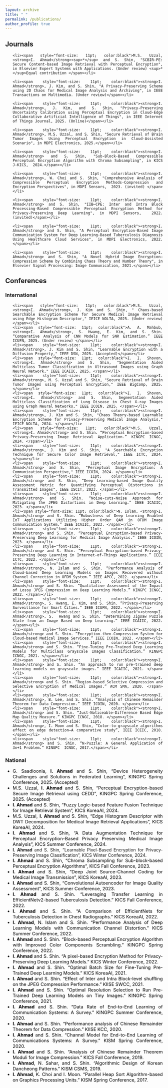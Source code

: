 ```yaml
---
layout: archive
title: " "
permalink: /publications/
author_profile: true
---
```


<h2>Journals</h2>

<ul  align="justify">

	<li><span style="font-size: 11pt; color:black">M.S. Uzzal, <strong>I. Ahmad</strong><sup>*</sup> and S. Shin, "SCBIR-PE: Secure Content-based Image Retrieval with Perceptual Encryption", in Elsevier Expert Systems with Applications. (Under review) <sup>*</sup>Equal contribution </span></li>
	
	<li><span style="font-size: 11pt; color:black"><strong>I. Ahmad</strong>, J. Kim, and S. Shin, "A Privacy-Preserving Scheme using 2D Chaos for Medical Image Analysis and Archiving", in IEEE Transactions on Multimedia. (Under review)</span></li>
	
	<li><span style="font-size: 11pt; color:black"><strong>I. Ahmad</strong>, J. Kim, and S. Shin, "Privacy-Preserving Uncertainty Calibration using Perceptual Encryption in Cloud-Edge Collaborative Artificial Intelligence of Things", in IEEE Internet of Things Journal, 2025. (Online)</span></li>
	
	<li><span style="font-size: 11pt; color:black"><strong>I. Ahmad</strong>, M.S. Uzzal, and S. Shin, "Secure Retrieval of Brain Tumor Images Using Perceptual Encryption in Cloud-Assisted Scenario", in MDPI Electronics, 2025.</span></li>
	
	<li><span style="font-size: 11pt; color:black"><strong>I. Ahmad</strong> and S. Shin, "Sub-Block-Based Compressible Perceptual Encryption Algorithm with Chroma Subsampling", in KICS J-KICS,  2024.</span></li>
	
	<li><span style="font-size: 11pt; color:black"><strong>I. Ahmad</strong>, W. Choi and S. Shin, "Comprehensive Analysis of Compressible Perceptual Encryption Methods-Compression and Encryption Perspectives", in MDPI Sensors,  2023. (invited) </span></li>
	
	<li><span style="font-size: 11pt; color:black"><strong>I. Ahmad</strong> and S. Shin, "IIB–CPE: Inter and Intra Block Processing-Based Compressible Perceptual Encryption Method for Privacy-Preserving Deep Learning", in MDPI Sensors,  2022. (invited)</span></li>
	
	<li><span style="font-size: 11pt; color:black"><strong>I. Ahmad</strong> and S. Shin, "A Perceptual Encryption-Based Image Communication System for Deep Learning-Based Tuberculosis Diagnosis Using Healthcare Cloud Services", in MDPI Electronics, 2022. </span></li>
	
	<li><span style="font-size: 11pt; color:black"><strong>I. Ahmad</strong> and S. Shin, "A Novel Hybrid Image Encryption–Compression Scheme by Combining Chaos Theory and Number Theory", in Elsevier Signal Processing: Image Communication, 2021.</span></li>
		

</ul>



<h2>Conferences</h2>
<h3>International</h3>

<ul  align="justify">

	<li><span style="font-size: 11pt; color:black">M.S. Uzzal, <strong>I. Ahmad</strong>, J. Kim and S. Shin, " Chaos-based Searchable Encryption Scheme for Secure Medical Image Retrieval using Edge Histogram Descriptor," IEICE NOLTA, 2025. (Under review)</span></li>
	<li><span style="font-size: 11pt; color:black">A. A. Mahbub, <strong>I. Ahmad</strong>, S. Hwang, E. Kim, and S. Shin. “Comparative Analysis of CNN Models for SNR Estimation.” IEEE ICUFN, 2025. (Under review) </span></li>
	<li><span style="font-size: 11pt; color:black"><strong>I. Ahmad</strong>, J. Kim and S. Shin, "Learnable Encryption with a Diffusion Property," IEEE DSN, 2025. (Accepted)</span></li>
	<li><span style="font-size: 11pt; color:black">I. I. Shovon, <strong>I. Ahmad</strong> and S. Shin, "Segmentation Aided Multiclass Tumor Classification in Ultrasound Images using Graph Neural Network," IEEE ICAIIC, 2025. </span></li>
	<li><span style="font-size: 11pt; color:black"><strong>I. Ahmad</strong>, M. S. Uzzal and S. Shin, "Secure Retrieval of Brain Tumor Images using Perceptual Encryption," IEEE BigComp, 2025. </span></li>
	<li><span style="font-size: 11pt; color:black">I. I. Shovon, <strong>I. Ahmad</strong> and S. Shin, Segmentation Aided Multiclass Classification of Lung Disease in Chest X-ray Images using Graph Neural Networks," IEEE ICOIN, 2025. </span></li>
	<li><span style="font-size: 11pt; color:black"><strong>I. Ahmad</strong>, J. Kim and S. Shin, "Chaos Theory-based Learnable Encryption Scheme for Privacy-Preserving Medical Image Analysis," IEICE NOLTA, 2024. </span></li>
	<li><span style="font-size: 11pt; color:black">M.S. Uzzal, <strong>I. Ahmad</strong> and S. Shin. “Perceptual Encryption-based Privacy-Preserving Image Retrieval Application.” KINGPC ICNGC, 2024. </span></li>
	<li><span style="font-size: 11pt; color:black"><strong>I. Ahmad</strong>, J. Kim and S. Shin, "A Searchable Encryption Technique for Secure Color Image Retrieval," IEEE ICTC, 2024. </span></li>
	<li><span style="font-size: 11pt; color:black"><strong>I. Ahmad</strong> and S. Shin, "Perceptual Image Encryption: A Communication Perspective," IEEE ICOIN, 2024. </span></li>
	<li><span style="font-size: 11pt; color:black"><strong>I. Ahmad</strong> and S. Shin, “Deep Learning-based Image Quality Assessment Metric for Quantifying Perceptual Distortions in Transmitted Images", IEEE ISCIT, 2023. </span></li>
	<li><span style="font-size: 11pt; color:black"><strong>I. Ahmad</strong> and S. Shin. “Noise-cuts-Noise Approach for Mitigating the JPEG Distortions in Deep Learning.” IEEE ICAIIC, 2023. </span></li>
	<li><span style="font-size: 11pt; color:black">N. Islam, <strong>I. Ahmad</strong> and S. Shin. “Robustness of Deep Learning Enabled IoT Applications Utilizing Higher Order QAM in OFDM Image Communication System.” IEEE ICAIIC, 2023. </span></li>
	<li><span style="font-size: 11pt; color:black"><strong>I. Ahmad</strong> and S. Shin. “Perceptual Encryption-based Privacy-Preserving Deep Learning for Medical Image Analysis.” IEEE ICOIN, 2023. </span></li>
	<li><span style="font-size: 11pt; color:black"><strong>I. Ahmad</strong> and S. Shin. “Perceptual Encryption-based Privacy-Preserving Deep Learning in Internet-of-Things Applications.” IEEE ICTC, 2022. </span></li>
	<li><span style="font-size: 11pt; color:black"><strong>I. Ahmad</strong>, N. Islam and S. Shin. “Performance Analysis of Cloud-based Deep Learning Models on Images Recovered without Channel Correction in OFDM System.” IEEE APCC, 2022. </span></li>
	<li><span style="font-size: 11pt; color:black"><strong>I. Ahmad</strong> and S. Shin. “Qualitative Assessment of the Impact of Lossy JPEG Compression on Deep Learning Models.” KINGPC ICNGC, 2022. </span></li>
	<li><span style="font-size: 11pt; color:black"><strong>I. Ahmad</strong>, S. Hwang, E. Kim, and S. Shin. “Privacy-Preserving Surveillance for Smart Cities.” IEEE ICUFN, 2022. </span></li>
	<li><span style="font-size: 11pt; color:black"><strong>I. Ahmad</strong>, S.  Hwang and S. Shin. “Determining Jigsaw Puzzle State from an Image Based on Deep Learning.” IEEE ICAIIC, 2022. </span></li>
	<li><span style="font-size: 11pt; color:black"><strong>I. Ahmad</strong> and S. Shin. “Encryption-then-Compression System for Cloud-based Medical Image Services.” IEEE ICOIN, 2022. </span></li>
	<li><span style="font-size: 11pt; color:black"><strong>I. Ahmad</strong> and S. Shin. “Fine-Tuning Pre-Trained Deep Learning Models for Multiclass Grayscale Images Classification.” KINGPC ICNGC, 2021. </span></li>
	<li><span style="font-size: 11pt; color:black"><strong>I. Ahmad</strong> and S. Shin. “An approach to run pre-trained deep learning models on grayscale images.” IEEE ICAIIC, 2021. </span></li>
	<li><span style="font-size: 11pt; color:black"><strong>I. Ahmad</strong> and S. Shin. “Region-based Selective Compression and Selective Encryption of Medical Images.” ACM SMA, 2020. </span></li>
	<li><span style="font-size: 11pt; color:black"><strong>I. Ahmad</strong>, B. Lee, and S. Shin. “Analysis of Chinese Remainder Theorem for Data Compression.” IEEE ICOIN, 2020. </span></li>
	<li><span style="font-size: 11pt; color:black"><strong>I. Ahmad</strong> and S. Shin. “Just-Noticeable-Difference Based Edge Map Quality Measure.” KINGPC ICNGC, 2018. </span></li>
	<li><span style="font-size: 11pt; color:black"><strong>I. Ahmad</strong>, I. Moon and S. Shin, “Color-to-grayscale algorithms effect on edge detection—A comparative study”, IEEE ICEIC, 2018. </span></li>
	<li><span style="font-size: 11pt; color:black"><strong>I. Ahmad</strong> and S. Shin. “N-Puzzle: A General Application of 3n+1 Problem.” KINGPC  ICNGC, 2017.</span></li>

</ul>

<h3>National</h3>

<ul  align="justify">
	<li><span style="font-size: 11pt; color:black">G. Saadloonia, <strong>I. Ahmad</strong> and S. Shin, “Device Heterogeneity Challenges and Solutions in Federated Learning”, KINGPC Spring Conference, 2025. (Accepted) </span></li>
	<li><span style="font-size: 11pt; color:black">M.S. Uzzal, <strong>I. Ahmad</strong> and S. Shin, “Perceptual Encryption-based Secure Image Retrieval using CEDD”, KINGPC Spring Conference, 2025. (Accepted) </span></li>
	<li><span style="font-size: 11pt; color:black"><strong>I. Ahmad</strong> and S. Shin, “Fuzzy Logic-based Feature Fusion Technique for Image Retrieval System”, KICS KoreaAI, 2024. </span></li>
	<li><span style="font-size: 11pt; color:black">M.S. Uzzal, <strong>I. Ahmad</strong> and S. Shin, “Edge Histogram Descriptor with DWT Decomposition for Medical Image Retrieval Applications”, KICS KoreaAI, 2024. </span></li>
	<li><span style="font-size: 11pt; color:black"><strong>I. Ahmad</strong> and S. Shin, “A Data Augmentation Technique for Perceptual Encryption-Based Privacy Preserving Medical Image Analysis”, KICS Summer Conference, 2024. </span></li>
	<li><span style="font-size: 11pt; color:black"></span><strong>I. Ahmad</strong> and S. Shin, “Learnable Pixel-Based Encryption for Privacy-Preserving Image Classification”, KICS Winter Conference, 2024. </li>
	<li><span style="font-size: 11pt; color:black"><strong>I. Ahmad</strong> and S. Shin, “Chroma Subsampling for Sub-block-based Perceptual Encryption Algorithms”, KICS Fall Conference, 2023. </span></li>
	<li><span style="font-size: 11pt; color:black"><strong>I. Ahmad</strong> and S. Shin, “Deep Joint Source-Channel Coding for Medical Image Transmission”, KICS KoreaAI, 2023. </span></li>
	<li><span style="font-size: 11pt; color:black"><strong>I. Ahmad</strong> and S. Shin, “Convolutional Autoencoder for Image Quality Assessment”, KICS Summer Conference, 2023. </span></li>
	<li><span style="font-size: 11pt; color:black"><strong>I. Ahmad</strong> and S. Shin. “Leveraging Transfer Learning in EfficientNetv2-based Tuberculosis Detection.” KICS Fall Conference, 2022. </span></li>
	<li><span style="font-size: 11pt; color:black"><strong>I. Ahmad</strong> and S. Shin. “A Comparison of EfficientNets for Tuberculosis Detection in Chest Radiographs.” KICS KoreaAI, 2022. </span></li>
	<li><span style="font-size: 11pt; color:black"><strong>I. Ahmad</strong>, N. Islam and S. Shin. “Performance Analysis of Deep Learning Models with Communication Channel Distortion.” KICS Summer Conference, 2022. </span></li>
	<li><span style="font-size: 11pt; color:black"><strong>I. Ahmad</strong> and S. Shin. “Block-based Perceptual Encryption Algorithm with Improved Color Components Scrambling.” KINGPC Spring Conference, 2022. </span></li>
	<li><span style="font-size: 11pt; color:black"><strong>I. Ahmad</strong> and S. Shin. “A pixel-based Encryption Method for Privacy-Preserving Deep Learning Models.” KICS Winter Conference, 2022. </span></li>
	<li><span style="font-size: 11pt; color:black"><strong>I. Ahmad</strong> and S. Shin. “Optimal Batch Size for Fine-Tuning Pre-Trained Deep Learning Models.” KICS KoreaAI, 2021. </span></li>
	<li><span style="font-size: 11pt; color:black"><strong>I. Ahmad</strong> and S. Shin. “Effect of Inter and Intra Block-level shuffling on the JPEG Compression Performance.” KIISE SWCC, 2021. </span></li>
	<li><span style="font-size: 11pt; color:black"><strong>I. Ahmad</strong> and S. Shin. “Optimal Resolution Selection to Run Pre-Trained Deep Learning Models on Tiny Images.” KINGPC Spring Conference, 2021. </span></li>
	<li><span style="font-size: 11pt; color:black"><strong>I. Ahmad</strong> and S. Shin. “Data Rate of End-to-End Learning of Communication Systems: A Survey.” KINGPC Summer Conference, 2020. </span></li>
	<li><span style="font-size: 11pt; color:black"><strong>I. Ahmad</strong> and S. Shin. “Performance analysis of Chinese Remainder Theorem for Data Compression.” KIISE KCC, 2020. </span></li>
	<li><span style="font-size: 11pt; color:black"><strong>I. Ahmad</strong> and S. Shin. “Channel Model for End-to-End Learning of Communications Systems: A Survey.” KISM Spring Conference, 2020. </span></li>
	<li><span style="font-size: 11pt; color:black"><strong>I. Ahmad</strong> and S. Shin. “Analysis of Chinese Remainder Theorem Moduli for Image Compression.” KICS Fall Conference, 2019. </span></li>
	<li><span style="font-size: 11pt; color:black"><strong>I. Ahmad</strong>, N. Sahar, and S. Shin. “Algorithmic Design of Korean Dancheong Patterns.” KISM CSMS, 2019. </span></li>
	<li><span style="font-size: 11pt; color:black"><strong>I. Ahmad</strong>, K. Choi and I. Moon. “Parallel Heap Sort Algorithm-based on Graphics Processing Units.” KISM Spring Conference, 2017.</span></li>

</ul>


<!--
<b>Comprehensive Analysis of Compressible Perceptual Encryption Methods—Compression and Encryption Perspectives</b><br>
Ijaz Ahmad, Wooyeol Choi and Seokjoo Shin<br>
Sensors, vol. 23, no. 8, p. 4057, Apr. 2023. <br>
[<a href="https://www.mdpi.com/1424-8220/23/8/4057" target="_blank" style="color:#64B2CB">Full Article</a>]
[Summary]({{ site.baseurl }}{% link _publications/2023-04-17-paper-title-number-J4.md %}) <br>

<b>IIB–CPE: Inter and Intra Block Processing-Based Compressible Perceptual Encryption Method for Privacy-Preserving Deep Learning</b><br>
Ijaz Ahmad and Seokjoo Shin<br>
Sensors, vol. 22, no. 20, p. 8074, Oct. 2022. <br>
[<a href="https://www.mdpi.com/1424-8220/22/20/8074" target="_blank" style="color:#64B2CB">Full Article</a>]
[Summary]({{ site.baseurl }}{% link _publications/2022-10-21-paper-title-number-J3.md %}) <br>

<b>A Perceptual Encryption-Based Image Communication System for Deep Learning-Based Tuberculosis Diagnosis Using Healthcare Cloud Services</b> <br>
Ijaz Ahmad and Seokjoo Shin<br>
Electronics, vol. 11, no. 16, p. 2514, Aug. 2022. <br>
[<a href="https://www.mdpi.com/2079-9292/11/16/2514" target="_blank" style="color:#64B2CB">Full Article</a>]
[Summary]({{ site.baseurl }}{% link _publications/2022-08-11-paper-title-number-J2.md %}) <br>

<b>A Novel Hybrid Image Encryption–Compression Scheme by Combining Chaos Theory and Number Theory</b><br>
Ijaz Ahmad and Seokjoo Shin<br>
Signal Processing: Image Communication, vol. 98, p. 116418, Oct. 2021. <br>
[<a href="https://www.sciencedirect.com/science/article/abs/pii/S0923596521001983" target="_blank" style="color:#64B2CB">Full Article</a>]
[Summary]({{ site.baseurl }}{% link _publications/2021-08-19-paper-title-number-J1.md %}) <br>

<u>Description</u>: <i> Data transmission has dual requirements of compression and encryption.<span id="dotsJ1">...</span><span id="moreJ1" style="display:none">
The order in which the two operations are carried out affects the overall efficiency of multimedia application. The encrypted data has less or no compressibility while, it is challenging to ensure reasonable security without downgrading the compression performance. Therefore, incorporating one requirement into another is an interesting approach. We propose a novel hybrid image encryption and compression scheme that allows compression in the encryption domain. The encryption is based on Chaos theory and is carried out in two steps, i.e., permutation and substitution. The lossless compression is performed on the shuffled image and then the compressed bitstream is grouped into 8-bit elements for substitution stage. In addition, we also porpose a novel data-to-symbol mapping method based on Chinese Remainder Theorem for the improved compression savings.</span></i>
<button onclick="moreLessFtn('dotsJ1','moreJ1','moreLessBttnJ1')" id="moreLessBttnJ1" style="border:none; background-color:transparent; color:dodgerblue">+ Read more</button>

<br>
<hr style="height:1px;border-width:0;color:gray;background-color:gray">

<h2>International Conferences</h2>

<b>Perceptual Image Encryption: A Communication Perspective</b><br>
Ijaz Ahmad and Seokjoo Shin <br>
IEEE International Conference on Information Networking (ICOIN): xxxx–xxxx, Jan. 2024. <br>
[<a href="https://www.icoin.org/" target="_blank" style="color:#64B2CB">Full Article</a>]
[Summary]({{ site.baseurl }}{% link _publications/2023-02-20-paper-title-number-IC17.md %})<br>

<u>Description</u>: <i> This study integrated perceptual encryption algorithms into the source coding block of an orthogonal frequency-division multiplexing <span id="dotsC14">...</span><span id="moreC14" style="display:none">(OFDM) system and analyzed their performance in terms of the recovered image quality.</span></i>
<button onclick="moreLessFtn('dotsC14','moreC14','moreLessBttnC14')" id="moreLessBttnC14" style="border:none; background-color:transparent; color:dodgerblue">+ Read more</button>

<br>

<b>Deep Learning-based Image Quality Assessment Metric for Quantifying Perceptual Distortions in Transmitted Images</b><br>
Ijaz Ahmad and Seokjoo Shin <br>
IEEE International Symposium on Communications and Information Technologies (ISCIT): 208-213, Oct. 2023. <br>
[<a href="https://ieeexplore.ieee.org/abstract/document/10376077" target="_blank" style="color:#64B2CB">Full Article</a>]
[Summary]({{ site.baseurl }}{% link _publications/2023-02-20-paper-title-number-IC16.md %})<br>

<u>Description</u>: <i> We proposed a convolutional autoencoder-based image quality assessment metric <span id="dotsC14">...</span><span id="moreC14" style="display:none">that compares images in low dimensional feature space and can be used to monitor image degradation occurred during data transmission.</span></i>
<button onclick="moreLessFtn('dotsC14','moreC14','moreLessBttnC14')" id="moreLessBttnC14" style="border:none; background-color:transparent; color:dodgerblue">+ Read more</button>
<br>

<b>Noise-cuts-Noise Approach for Mitigating the JPEG Distortions in Deep Learning</b><br>
Ijaz Ahmad and Seokjoo Shin <br>
IEEE International Conference on Artificial Intelligence in Information and Communication (ICAIIC): 221–226, Feb. 2023. <br>
[<a href="https://ieeexplore.ieee.org/document/10067012" target="_blank" style="color:#64B2CB">Full Article</a>]
[Summary]({{ site.baseurl }}{% link _publications/2023-02-20-paper-title-number-IC15.md %})<br>

<u>Description</u>: <i> To improve the classification
performance of the trained deep learning models<span id="dotsC15">...</span><span id="moreC15" style="display:none">
(inference phase) on the JPEG compressed images, we propose a noise-based
data augmentation technique called noise-cuts-noise approach.</span></i>
<button onclick="moreLessFtn('dotsC15','moreC15','moreLessBttnC15')" id="moreLessBttnC15" style="border:none; background-color:transparent; color:dodgerblue">+ Read more</button>

<br>

<b>Robustness of Deep Learning enabled IoT Applications Utilizing Higher Order QAM in OFDM Image Communication System</b><br>
Nazmul Islam, Ijaz Ahmad and Seokjoo Shin <br>
IEEE International Conference on Artificial Intelligence in Information and Communication (ICAIIC): 630–635, Feb. 2023. <br>
[<a href="https://ieeexplore.ieee.org/document/10067100" target="_blank" style="color:#64B2CB">Full Article</a>]
[Summary]({{ site.baseurl }}{% link _publications/2023-02-20-paper-title-number-IC14.md %})<br>

<u>Description</u>: <i> Image data transmission over a wireless communication channel is susceptible to distortions<span id="dotsC14">...</span><span id="moreC14" style="display:none">. We analyze the robustness of the trained deep learning models on such images where the noise is introudced by an image communication system that utilizes higher order M-QAM schemes.</span></i>
<button onclick="moreLessFtn('dotsC14','moreC14','moreLessBttnC14')" id="moreLessBttnC14" style="border:none; background-color:transparent; color:dodgerblue">+ Read more</button>

<br>

<b>Perceptual Encryption-based Privacy-Preserving Deep Learning for Medical Image Analysis</b><br>
Ijaz Ahmad and Seokjoo Shin <br>
IEEE International Conference on Information Networking (ICOIN): 224–229, Jan. 2023.[<b>BEST PAPER AWARD</b>]<br>
[<a href="https://ieeexplore.ieee.org/document/10048970" target="_blank" style="color:#64B2CB">Full Article</a>]
[Summary]({{ site.baseurl }}{% link _publications/2023-01-11-paper-title-number-IC13.md %})<br>

<u>Description</u>: <i> When the image data are outsourced to avail
third-party owned resources<span id="dotsC13">...</span><span id="moreC13" style="display:none">
such as cloud computation services, there is a privacy concern that the data should be
kept protected not only during transmission but during
computations as well. To meet these requirements, we
proposed a privacy-preserving Deep Learng (PPDL) scheme based on perceptual encryption, that enable
computations without the need of decryption.</span></i>
<button onclick="moreLessFtn('dotsC13','moreC13','moreLessBttnC13')" id="moreLessBttnC13" style="border:none; background-color:transparent; color:dodgerblue">+ Read More</button>

<br>

<b>Performance Analysis of Cloud-based Deep Learning Models on Images Recovered without Channel Correction in OFDM System</b><br>
Ijaz Ahmad, Nazmul Islam and Seokjoo Shin <br>
IEEE Asia Pacific Conference on Communication (APCC): 255-259, Oct. 2022. <br>
[<a href="https://ieeexplore.ieee.org/abstract/document/9943691" target="_blank" style="color:#64B2CB">Full Article</a>]
[Summary]({{ site.baseurl }}{% link _publications/2022-10-19-paper-title-number-IC12.md %})<br>

<u>Description</u>: <i> Channel correction plays an important role in performance of wireless communication systems.<span id="dotsC12">...</span><span id="moreC12" style="display:none">In this study, we considered the otherwise to bypass channel estimation of an Orthogonal Frequency Division Multiplexing (OFDM) based image communication system designed to enable cloud-based deep learning (DL) computation
.</span></i>
<button onclick="moreLessFtn('dotsC12','moreC12','moreLessBttnC12')" id="moreLessBttnC12" style="border:none; background-color:transparent; color:dodgerblue">+ Read More</button>

<br>


<b>Perceptual Encryption-based Privacy-Preserving Deep Learning in Internet of Things Applications</b><br>
Ijaz Ahmad and Seokjoo Shin <br>
IEEE International Conference on Information and Communication Technology Convergence (ICTC): 1817–1822, Oct. 2022. <br>
[<a href="https://ieeexplore.ieee.org/document/9952589" target="_blank" style="color:#64B2CB">Full Article</a>]
[Summary]({{ site.baseurl }}{% link _publications/2022-10-19-paper-title-number-IC11.md %})<br>

<u>Description</u>: <i> For an efficient edge-cloud collaboaration to enable AI-based IoT applications <span id="dotsC11">...</span><span id="moreC11" style="display:none">, the trained models should be periodically trained on the most recent data. This necessitates teh data share between cloud and edge servers. However, the data acquired by IoT end devices usually consists of sensitive information and sharing them with cloud services provider results in users' privacy concern. To this end, we propose perceptual encryption-based method to enable DL computations in encryption domain in order to protect users' privacy. </span></i>
<button onclick="moreLessFtn('dotsC11','moreC11','moreLessBttnC11')" id="moreLessBttnC11" style="border:none; background-color:transparent; color:dodgerblue">+ Read More</button>

<br>

<b>Quantitative Assessment of the Impact of Lossy JPEG Compression on Deep Learning Models</b><br>
Ijaz Ahmad and Seokjoo Shin <br>
KINGPC International Conference on Next Generation Computing (ICNGC): 249-252, Oct. 2022. <br>
[<a href="https://www.earticle.net/Article/A419789" target="_blank" style="color:#64B2CB">Full Article</a>]
[Summary]({{ site.baseurl }}{% link _publications/2022-10-08-paper-title-number-IC10.md %})<br>

<u>Description</u>: <i> The design of lossy algorithms is based on a principle to discard information that are not perceivable by human visual system (HVS). <span id="dotsC10">...</span><span id="moreC10" style="display:none">
With the popularity of deep learning models (DL) in computer vision (CV), it is necessary to characterize the loss in image quality with respect to computer vision systems as well.  We present a quantitative assessment of different types of data loss that occurs due to chroma subsampling, quantization, and rounding functions of the JPEG algorithm.</span></i>
<button onclick="moreLessFtn('dotsC10','moreC10','moreLessBttnC10')" id="moreLessBttnC10" style="border:none; background-color:transparent; color:dodgerblue">+ Read More</button>

<br>

<b>Privacy-Preserving Surveillance for Smart Cities</b><br>
Ijaz Ahmad, Eunkyung Kim, Suk-Seung Hwang and Seokjoo Shin <br>
IEEE International Confernce on Ubiquitous and Future Networks (ICUFN): 301-306, Jul. 2022. <br>
[<a href="https://ieeexplore.ieee.org/document/9829680" target="_blank" style="color:#64B2CB">Full Article</a>]
[Summary]({{ site.baseurl }}{% link _publications/2022-07-05-paper-title-number-IC9.md %})<br>

<u>Description</u>: <i> We present an application of perceptual encryption for privacy-preserving face recognition task. <span id="dotsC9">...</span><span id="moreC9" style="display:none">
The main advantage of the proposed method is that it retains color information and the encryption has no effect on the ML algorithm accuracy.</span></i>
<button onclick="moreLessFtn('dotsC9','moreC9','moreLessBttnC9')" id="moreLessBttnC9" style="border:none; background-color:transparent; color:dodgerblue">+ Read More</button>

<br>


<b>Determining Jigsaw Puzzle State from an Image based on Deep Learning</b><br>
Ijaz Ahmad, Suk-Seung Hwang and Seokjoo Shin <br>
IEEE International Conference on Artificial Intelligence in Information and Communication (ICAIIC): 030–032, Feb. 2022.<br> 
[<a href="https://ieeexplore.ieee.org/document/9722672" target="_blank" style="color:#64B2CB">Full Article</a>]
[Summary]({{ site.baseurl }}{% link _publications/2022-02-21-paper-title-number-IC8.md %})<br>

<u>Description</u>: <i> We proposed a deep learning-based method to determine state of the jigsaw puzzle in an input image.<span id="dotsC8">...</span><span id="moreC8" style="display:none">
The task is represented as a classification problem where each state of the puzzle is considered as a class. As an application, we have shown that the trained model can be used as a fitness function of genetic algorithm-based jigsaw puzzle solver.</span></i>
<button onclick="moreLessFtn('dotsC8','moreC8','moreLessBttnC8')" id="moreLessBttnC8" style="border:none; background-color:transparent; color:dodgerblue">+ Read More</button>

<br>


<b>Encryption-then-Compression System for Cloud-based Medical Image Services</b><br>
Ijaz Ahmad and Seokjoo Shin <br>
IEEE International Conference on Information Networking (ICOIN): 30–33, Jan. 2022. [<b>BEST PAPER AWARD</b>]<br>
[<a href="https://ieeexplore.ieee.org/document/9687214" target="_blank" style="color:#64B2CB">Full Article</a>]
[Summary]({{ site.baseurl }}{% link _publications/2022-01-12-paper-title-number-IC7.md %})<br>

<u>Description</u>: <i>We extend the applications of perceptual encryption-based encryption-then-compression (EtC) schemes to medical image processing domain <span id="dotsC7">...</span><span id="moreC7" style="display:none"> to satisfy the dual requirement of a communication system (that is compression and encryption). Given the importance of medical images data, we propose a method to improve the security of the conventional EtC methods. We have implemented a deep learning model for tuberculosis screeining in Montgomery datasets.</span></i>
<button onclick="moreLessFtn('dotsC7','moreC7','moreLessBttnC7')" id="moreLessBttnC7" style="border:none; background-color:transparent; color:dodgerblue">+ Read More</button>

<br>


<b>Fine-Tuning Pre-Trained Deep Learning Models for Multiclass Grayscale Images Classification</b><br>
Ijaz Ahmad and Seokjoo Shin <br>
KINGPC International Conference on Next Generation Computing (ICNGC): 244-246, Nov. 2021. <br>
[<a href="https://kingpc.or.kr/" target="_blank" style="color:#64B2CB">Full Article</a>]
[Summary]({{ site.baseurl }}{% link _publications/2021-11-06-paper-title-number-IC6.md %})<br>

<u>Description</u>: <i> We extend our ICAIIC 2021's approach to run pre-trained models on grayscale images <span id="dotsC6">...</span><span id="moreC6" style="display:none">
while benefiting from transfer learning for multiclass classification problem.</span></i>
<button onclick="moreLessFtn('dotsC6','moreC6','moreLessBttnC6')" id="moreLessBttnC6" style="border:none; background-color:transparent; color:dodgerblue">+ Read More</button>

<br>


<b>An Approach to Run Pre-Trained Deep Learning Models on Grayscale Images</b><br>
Ijaz Ahmad and Seokjoo Shin <br>
IEEE International Conference on Artificial Intelligence in Information and Communication (ICAIIC): 177–180, Apr. 2021.<br>
[<a href="https://ieeexplore.ieee.org/document/9415275" target="_blank" style="color:#64B2CB">Full Article</a>]
[Summary]({{ site.baseurl }}{% link _publications/2021-04-13-paper-title-number-IC5.md %})<br>

<u>Description</u>: <i>Grayscale images have smaller sizes than color images thereby, can enable real time computer vision applications <span id="dotsC5">...</span><span id="moreC5" style="display:none">
in scenarios where there is constraint on device memory and available bandwidth. We propose an approach to run pre-trained models on grayscale images for binary classification task. </span></i>
<button onclick="moreLessFtn('dotsC5','moreC5','moreLessBttnC5')" id="moreLessBttnC5" style="border:none; background-color:transparent; color:dodgerblue">+ Read More</button>

<br>


<b>Region-based Selective Compression and Selective Encryption of Medical Images</b><br>
Ijaz Ahmad and Seokjoo Shin <br>
ACM International Conference on Smart Media and Applications (SMA): 34–38, Sep. 2020. [<b>BEST PAPER AWARD</b>] <br>
[<a href="https://dl.acm.org/doi/fullHtml/10.1145/3426020.3426027" target="_blank" style="color:#64B2CB">Full Article</a>]
[Summary]({{ site.baseurl }}{% link _publications/2020-09-17-paper-title-number-IC4.md %})<br>

<u>Description</u>: <i> We propose a method for selective compression and selectinve encryption of medical images. <span id="dotsC4">...</span><span id="moreC4" style="display:none">
It is based on lossless compression and encryption of the region-of-interest (ROI) in medical images. The non-ROI part of the image is compressed in lossy mode and is stored or transmitted as plain data, in order to further reduce the image size and to avoid the computational cost of encrypting huge volumes of medical images.</span></i>
<button onclick="moreLessFtn('dotsC4','moreC4','moreLessBttnC4')" id="moreLessBttnC4" style="border:none; background-color:transparent; color:dodgerblue">+ Read More</button>

<br>


<b>Analysis of Chinese Remainder Theorem for Data Compression</b><br>
Ijaz Ahmad, Bumshik Lee and Seokjoo Shin <br>
IEEE International Conference on Information Networking (ICOIN): 634–636, Jan. 2020.<br>
[<a href="https://ieeexplore.ieee.org/document/9016442" target="_blank" style="color:#64B2CB">Full Article</a>]
[Summary]({{ site.baseurl }}{% link _publications/2020-01-07-paper-title-number-IC3.md %})<br>

<u>Description</u>: <i> Chinese remainder theorem (CRT) forms the
foundation of recent simultaneous encryption and compression
schemes for image data. <span id="dotsC3">...</span><span id="moreC3" style="display:none">
We analyze the number of moduli (i.e. block size) and their values effect on the compression performance of CRT methods.</span></i>
<button onclick="moreLessFtn('dotsC3','moreC3','moreLessBttnC3')" id="moreLessBttnC3" style="border:none; background-color:transparent; color:dodgerblue">+ Read More</button>

<br>


<b>Just-Noticeable-Difference Based Edge Map Quality Measure</b><br>
Ijaz Ahmad and Seokjoo Shin <br>
KINGPC International Conference on Next Generation Computing (ICNGC): Dec 20-22, 2018.[<b>BEST POSTER AWARD</b>]<br>
[<a href="https://arxiv.org/abs/2204.03155" target="_blank" style="color:#64B2CB">Full Article</a>]
[Summary]({{ site.baseurl }}{% link _publications/2018-12-21-paper-title-number-IC2.md %})<br>

<u>Description</u>: <i>We propose edge map quality measure based on Just-Noticeable-Difference (JND) feature of human visual
system <span id="dotsC2">...</span><span id="moreC2" style="display:none">, to compensate the shortcomings of distance-based edge measures. For this purpose, we design constant stimulus experiment to measure the JND value for two spatial alternative.
.</span></i>
<button onclick="moreLessFtn('dotsC2','moreC2','moreLessBttnC2')" id="moreLessBttnC2" style="border:none; background-color:transparent; color:dodgerblue">+ Read More</button>

<br>


<b>Color-to-grayscale algorithms effect on edge detection—A comparative study</b><br>
Ijaz Ahmad, Inkyu Moon and Seokjoo Shin <br>
IEEE International Conference on Electronics, Information, and Communication (ICEIC): 1-4, Jan. 2018.<br>
[<a href="https://ieeexplore.ieee.org/abstract/document/8330719" target="_blank" style="color:#64B2CB">Full Article</a>]
[Summary]({{ site.baseurl }}{% link _publications/2018-01-24-paper-title-number-IC1.md %}) <br>

<u>Description</u>: <i> We evaluate the impact of various color-to-grayscale algorithms in edge detection. <span id="dotsC1">...</span><span id="moreC1" style="display:none"> We implement ten different color-to-grayscale conversion algorithms and the resultant grayscale images were further tested with eight different edge detection algorithms.</span></i>
<button onclick="moreLessFtn('dotsC1','moreC1','moreLessBttnC1')" id="moreLessBttnC1" style="border:none; background-color:transparent; color:dodgerblue">+ Read More</button>

<br>





<hr style="height:1px;border-width:0;color:gray;background-color:gray">




<h2>National Conferences</h2>

<b>Learnable Pixel-Based Encryption for Privacy-Preserving Image Classification</b><br>
Korean Title: <i>개인정보 보호 이미지 분류를 위한 학습 가능한 픽셀 기반 암호화</i><br>
Ijaz Ahmad and Seokjoo Shin <br>
KICS Winter Conference (동계종합학술발표회): 252-253 Jan. 2024. <br>
[<a href="https://conference.kics.or.kr/" target="_blank" style="color:#64B2CB">Full Article</a>]<br>

<br>

<b>Chroma Subsampling for Sub-block-based Perceptual Encryption Algorithms</b><br>
Korean Title: <i>서브 블록기반 지각 암호화 알고리즘을 위한 크로마 서브샘플링</i><br>
Ijaz Ahmad and Seokjoo Shin <br>
KICS Fall Conference (추계종합학술발표회): 852-853, Nov. 2023. <br>
[<a href="https://www.dbpia.co.kr/pdf/pdfView.do?nodeId=NODE11667552" target="_blank" style="color:#64B2CB">Full Article</a>]<br>

<br>

<b>Deep Joint Source-Channel Coding for Medical Image Transmission</b><br>
Korean Title: <i>의료영상 전송을 위한 딥 조인트 소스-채널 코딩</i><br>
Ijaz Ahmad and Seokjoo Shin <br>
KICS Korea Artificial Intelligence Conference (제4회 한국 인공지능 학술대회): 449-450, Sep. 2023. <br>
[<a href="https://koreaai.org/" target="_blank" style="color:#64B2CB">Full Article</a>]<br>

<br>

<b>Convolutional Autoencoder for Image Quality Assessment</b><br>
Korean Title: <i>합성곱 오토인코더 기반의 이미지 품질 평가</i><br>
Ijaz Ahmad and Seokjoo Shin <br>
KICS Summer Conference (하계종합학술발표회): 1304-1305, Jun. 2023. <br>
[<a href="https://www.dbpia.co.kr/pdf/pdfView.do?nodeId=NODE11487614" target="_blank" style="color:#64B2CB">Full Article</a>]<br>

<br>

<b>Leveraging Transfer Learning in EfficientNetV2-based Tuberculosis Detection</b><br>
Korean Title: <i>EfficientNetV2 기반 결핵 검출을 위한 전이 학습 활용</i><br>
Ijaz Ahmad and Seokjoo Shin <br>
KICS Fall Conference (추계종합학술발표회): 458-459, Nov. 2022. <br>
[<a href="https://www.dbpia.co.kr/Journal/articleDetail?nodeId=NODE11197142" target="_blank" style="color:#64B2CB">Full Article</a>]<br>

<b>A Comparison of EfficientNets for Tuberculosis Detection in Chest Radiographs</b><br>
Korean Title: <i>흉부 엑스선 결핵 검출을 위한 EfficientNets 비교</i><br>
Ijaz Ahmad and Seokjoo Shin <br>
KICS Korea Artificial Intelligence Conference (제3회 한국 인공지능 학술대회): 126-127, Sep. 2022. <br>
[<a href="https://koreaai.org/" target="_blank" style="color:#64B2CB">Full Article</a>]<br>


<b>Performance Analysis of Cloud based Deep Learning Models in OFDM based Image Communication system</b><br>
Korean Title: <i>OFDM 기반 영상통신 시스템의 클라우드 기반 딥러닝 모델의 성능분석에 관한 연구</i><br>
Ijaz Ahmad, Nazmul Islam, Eunkyung Kim and Seokjoo Shin <br>
KICS Summer Conference (하계종합학술발표회): 0500-0501, Jun. 2022. <br>
[<a href="https://www.dbpia.co.kr/journal/articleDetail?nodeId=NODE11107805" target="_blank" style="color:#64B2CB">Full Article</a>]<br>

<b>Block-based Perceptual Encryption Algorithm with Improved Color Components Scrambling</b><br>
Korean Title: <i>향상된 색상 구성요소 스크램블링을 사용한 블록 기반 지각 암호화 알고리즘</i><br>
Ijaz Ahmad and Seokjoo Shin <br>
KINGPC Spring Conference (춘계학술대회): 155-158, May. 2022. <br>
[<a href="https://www.earticle.net/Article/A412335" target="_blank" style="color:#64B2CB">Full Article</a>]<br>


<b>A Pixel-based Encryption Method for Privacy-Preserving Deep Learning Models</b><br>
Ijaz Ahmad and Seokjoo Shin <br>
KICS Winter Conference (동계종합학술발표회): 549-551, Feb. 2022. <br>
[<a href="https://www.dbpia.co.kr/journal/articleDetail?nodeId=NODE11047571" target="_blank" style="color:#64B2CB">Full Article</a>]<br>


<b>Optimal Batch Size for Fine-Tuning Pre-Trained Deep Learning Models</b><br>
Korean Title: <i>사전 훈련된 딥 러닝 모델의 파인튜닝을 위한 최적의 배치 크기</i><br>
Ijaz Ahmad and Seokjoo Shin <br>
KICS Korea Artificial Intelligence Conference (제2회 한국 인공지능 학술대회): 203-205, Sep. 2021. <br>
[<a href="https://koreaai.org/history" target="_blank" style="color:#64B2CB">Full Article</a>]<br>


<b>Effect of Inter and Intra Block-level Shuffling on the JPEG Compression Performance</b><br>
Korean Title: <i>인터 및 인트라 블록 수준 셔플링이 JPEG 압축 성능에 미치는 영향</i><br>
Ijaz Ahmad and Seokjoo Shin <br>
한국정보과학회 Summer Worshop on Computer Communication (하계 컴퓨터통신 워크샵): 45-48, Aug. 2021. <br>
[<a href="https://sigin.or.kr/board/workshop" target="_blank" style="color:#64B2CB">Full Article</a>]<br>

<b>Optimal Resolution Selection to Run Pre-Trained Deep Learning Models on Tiny Images</b><br>
Ijaz Ahmad and Seokjoo Shin <br>
KINGPC Spring Conference (춘계학술대회): 293-295, May. 2021. [<b>BEST POSTER AWARD</b>]<br>
[<a href="https://www.earticle.net/Article/A409355" target="_blank" style="color:#64B2CB">Full Article</a>]<br>


<b>Data Rate of End-to-End Learning of Communication Systems A Survey</b><br>
Ijaz Ahmad and Seokjoo Shin <br>
KINGPC Summer Conference(하계학술대회): 1-4, Aug. 2020. <br>
[<a href="" target="_blank" style="color:#64B2CB">Full Article</a>]<br>


<b>Performance analysis of Chinese Remainder Theorem for Data Compression</b><br>
Ijaz Ahmad and Seokjoo Shin <br>
한국정보과학회 Korean Computing Conference(한국컴퓨터종합학술대회): 1101-1103, Jul. 2020. <br>
[<a href="https://www.dbpia.co.kr/Journal/articleDetail?nodeId=NODE09874688" target="_blank" style="color:#64B2CB">Full Article</a>]<br>


<b>Channel Model for End-to-End Learning of Communications Systems: A Survey</b><br>
Ijaz Ahmad and Seokjoo Shin <br>
KISM Spring Conference (한국스마트미디어학회 춘계학술대회): 209-212, May. 2020. <br>
[<a href="https://arxiv.org/abs/2204.03944" target="_blank" style="color:#64B2CB">Full Article</a>]<br>

<b>Analysis of Chinese Remainder Theorem Moduli for Image Compression</b><br>
Ijaz Ahmad and Seokjoo Shin <br>
KICS Fall Conference(추계종합학술발표회): 108-109, Nov. 2019. <br>
[<a href="https://www.dbpia.co.kr/journal/articleDetail?nodeId=NODE09277611" target="_blank" style="color:#64B2CB">Full Article</a>]<br>


<b>Algorithmic Design of Korean Dancheong Patterns</b><br>
Korean Title: <i>한국 단청 패턴 알고리즘 설계</i><br>
Ijaz Ahmad, Najma Sahar and Seokjoo Shin <br>
KISM Workshop on Covergent and Smart Media Systems (융합∙스마트미디어시스템 워크샵): 35-38, Jan. 2019. <br>
[<a href="https://kism.jams.or.kr/acm/config/accnConf/acAccnInfoCreateList.kci?accnNmKor=&pageIndex=1&acStatCheckboxArr=" target="_blank" style="color:#64B2CB">Full Article</a>]<br>

<hr style="height:1px;border-width:0;color:gray;background-color:gray">
-->

<!--
<b></b><br>
Korean Title: <i></i><br>
Ijaz Ahmad and Seokjoo Shin <br>
 (): , . 2021. <br>
[<a href="" target="_blank" style="color:#64B2CB">Full Article</a>]<br>
-->



<script>
function moreLessFtn(dotsID, moreID, myBtnID) {
  var dots = document.getElementById(dotsID);
  var moreText = document.getElementById(moreID);
  var btnText = document.getElementById(myBtnID);

  if (dots.style.display === "none") {
    dots.style.display = "inline";
    btnText.innerHTML = "+ Read More"; 
    moreText.style.display = "none";
  } else {
    dots.style.display = "none";
    btnText.innerHTML = "- Read Less"; 
    moreText.style.display = "inline";
  }
}
</script>